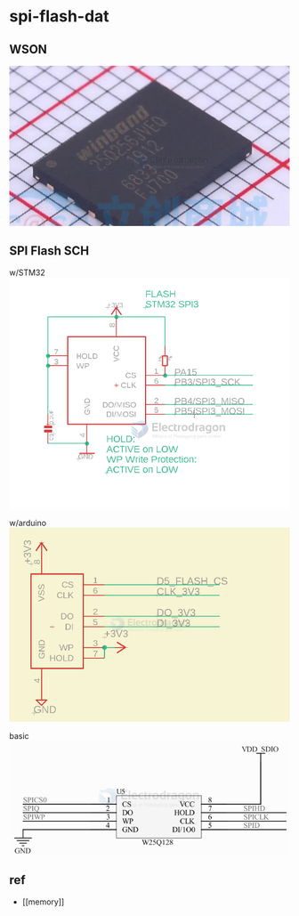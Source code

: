 

# spi-flash-dat


## WSON 

![](2025-07-14-01-14-33.png)


## SPI Flash SCH

w/STM32
![](2024-01-13-17-38-48.png)

w/arduino
![](2025-01-16-19-51-20.png)

basic 
![](2024-12-26-15-22-43.png)





## ref 

- [[memory]]